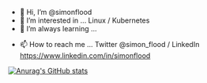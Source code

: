 - 👋 Hi, I’m @simonflood
- 👀 I’m interested in ... Linux / Kubernetes
- 🌱 I’m always learning ...
<!---
- 🌱 I’m currently learning ...
- 💞️ I’m looking to collaborate on ...
--->
- 📫 How to reach me ... Twitter @simon_flood / LinkedIn https://www.linkedin.com/in/simonflood

<!---
simonflood/simonflood is a ✨ special ✨ repository because its `README.md` (this file) appears on your GitHub profile.
You can click the Preview link to take a look at your changes.
--->
[![Anurag's GitHub stats](https://github-readme-stats.vercel.app/api?username=simonflood&include_all_commits=true&show_icons=true)](https://github.com/anuraghazra/github-readme-stats)
